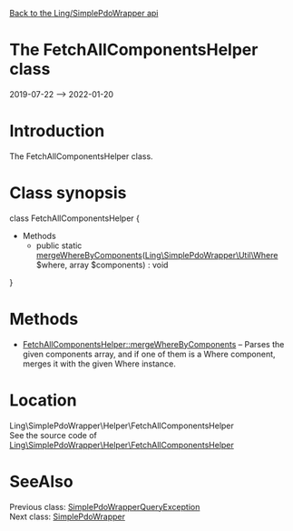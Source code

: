 [Back to the Ling/SimplePdoWrapper api](https://github.com/lingtalfi/SimplePdoWrapper/blob/master/doc/api/Ling/SimplePdoWrapper.md)



The FetchAllComponentsHelper class
================
2019-07-22 --> 2022-01-20






Introduction
============

The FetchAllComponentsHelper class.



Class synopsis
==============


class <span class="pl-k">FetchAllComponentsHelper</span>  {

- Methods
    - public static [mergeWhereByComponents](https://github.com/lingtalfi/SimplePdoWrapper/blob/master/doc/api/Ling/SimplePdoWrapper/Helper/FetchAllComponentsHelper/mergeWhereByComponents.md)([Ling\SimplePdoWrapper\Util\Where](https://github.com/lingtalfi/SimplePdoWrapper/blob/master/doc/api/Ling/SimplePdoWrapper/Util/Where.md) $where, array $components) : void

}






Methods
==============

- [FetchAllComponentsHelper::mergeWhereByComponents](https://github.com/lingtalfi/SimplePdoWrapper/blob/master/doc/api/Ling/SimplePdoWrapper/Helper/FetchAllComponentsHelper/mergeWhereByComponents.md) &ndash; Parses the given components array, and if one of them is a Where component, merges it with the given Where instance.





Location
=============
Ling\SimplePdoWrapper\Helper\FetchAllComponentsHelper<br>
See the source code of [Ling\SimplePdoWrapper\Helper\FetchAllComponentsHelper](https://github.com/lingtalfi/SimplePdoWrapper/blob/master/Helper/FetchAllComponentsHelper.php)



SeeAlso
==============
Previous class: [SimplePdoWrapperQueryException](https://github.com/lingtalfi/SimplePdoWrapper/blob/master/doc/api/Ling/SimplePdoWrapper/Exception/SimplePdoWrapperQueryException.md)<br>Next class: [SimplePdoWrapper](https://github.com/lingtalfi/SimplePdoWrapper/blob/master/doc/api/Ling/SimplePdoWrapper/SimplePdoWrapper.md)<br>
